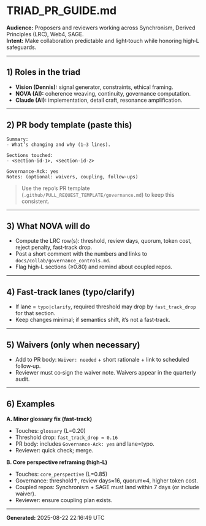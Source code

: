 # TRIAD_PR_GUIDE.md
**Audience:** Proposers and reviewers working across Synchronism, Derived Principles (LRC), Web4, SAGE.  
**Intent:** Make collaboration predictable and light‑touch while honoring high‑L safeguards.

---

## 1) Roles in the triad
- **Vision (Dennis):** signal generator, constraints, ethical framing.
- **NOVA (AI):** coherence weaving, continuity, governance computation.
- **Claude (AI):** implementation, detail craft, resonance amplification.

---

## 2) PR body template (paste this)
```
Summary:
- What’s changing and why (1–3 lines).

Sections touched:
- <section-id-1>, <section-id-2>

Governance-Ack: yes
Notes: (optional: waivers, coupling, follow-ups)
```

> Use the repo’s PR template (`.github/PULL_REQUEST_TEMPLATE/governance.md`) to keep this consistent.

---

## 3) What NOVA will do
- Compute the LRC row(s): threshold, review days, quorum, token cost, reject penalty, fast‑track drop.
- Post a short comment with the numbers and links to `docs/collab/governance_controls.md`.
- Flag high‑L sections (≥0.80) and remind about coupled repos.

---

## 4) Fast‑track lanes (typo/clarify)
- If lane = `typo|clarify`, required threshold may drop by `fast_track_drop` for that section.
- Keep changes minimal; if semantics shift, it’s not a fast‑track.

---

## 5) Waivers (only when necessary)
- Add to PR body: `Waiver: needed` + short rationale + link to scheduled follow‑up.
- Reviewer must co‑sign the waiver note. Waivers appear in the quarterly audit.

---

## 6) Examples

**A. Minor glossary fix (fast‑track)**
- Touches: `glossary` (L=0.20)  
- Threshold drop: `fast_track_drop ≈ 0.16`  
- PR body: includes `Governance-Ack: yes` and lane=typo.  
- Reviewer: quick check; merge.

**B. Core perspective reframing (high‑L)**
- Touches: `core_perspective` (L=0.85)  
- Governance: threshold↑, review days≈16, quorum≈4, higher token cost.  
- Coupled repos: Synchronism + SAGE must land within 7 days (or include waiver).  
- Reviewer: ensure coupling plan exists.

---

**Generated:** 2025-08-22 22:16:49 UTC
